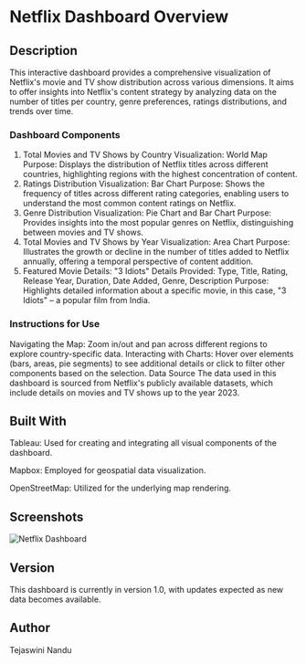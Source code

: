 # Netflix Dashboard Overview

## Description

This interactive dashboard provides a comprehensive visualization of Netflix's movie and TV show distribution across various dimensions. It aims to offer insights into Netflix's content strategy by analyzing data on the number of titles per country, genre preferences, ratings distributions, and trends over time.

### Dashboard Components

1. Total Movies and TV Shows by Country
Visualization: World Map
Purpose: Displays the distribution of Netflix titles across different countries, highlighting regions with the highest concentration of content.
2. Ratings Distribution
Visualization: Bar Chart
Purpose: Shows the frequency of titles across different rating categories, enabling users to understand the most common content ratings on Netflix.
3. Genre Distribution
Visualization: Pie Chart and Bar Chart
Purpose: Provides insights into the most popular genres on Netflix, distinguishing between movies and TV shows.
4. Total Movies and TV Shows by Year
Visualization: Area Chart
Purpose: Illustrates the growth or decline in the number of titles added to Netflix annually, offering a temporal perspective of content addition.
5. Featured Movie Details: "3 Idiots"
Details Provided: Type, Title, Rating, Release Year, Duration, Date Added, Genre, Description
Purpose: Highlights detailed information about a specific movie, in this case, "3 Idiots" – a popular film from India.

### Instructions for Use
Navigating the Map: Zoom in/out and pan across different regions to explore country-specific data.
Interacting with Charts: Hover over elements (bars, areas, pie segments) to see additional details or click to filter other components based on the selection.
Data Source
The data used in this dashboard is sourced from Netflix's publicly available datasets, which include details on movies and TV shows up to the year 2023.

## Built With

Tableau: Used for creating and integrating all visual components of the dashboard.

Mapbox: Employed for geospatial data visualization.

OpenStreetMap: Utilized for the underlying map rendering.

## Screenshots



 ![Netflix Dashboard](https://github.com/nandutejaswini/Netflix-Dashboard/blob/main/netflix_dashboard.png) 

## Version
This dashboard is currently in version 1.0, with updates expected as new data becomes available.

## Author
Tejaswini Nandu
